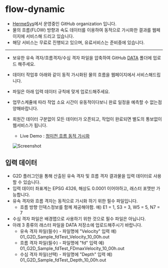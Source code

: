 # flow-dynamic
- [HermeSys](https://hermesys.cafe24.com/)에서 운영중인 GitHub organization 입니다.
- 물의 흐름(FLOW) 방향과 속도 데이터를 이용하여 동적으로 가시화한 결과를 웹페이지에 서비스해 드리고 있습니다.
- 해당 서비스는 무료로 진행되고 있으며, 유료서비스는 준비중에 있습니다.

 ---
 
- 보유한 유속 격자/흐름격자/수심 격자 파일을 압축하여 GitHub [DATA](https://github.com/hermesys2017/flow-dynamic/tree/main/DATA) 폴더에 업로드 해주세요.
- 데이터 작업후 아래와 같이 동적 가시화된 물의 흐름을 웹페이지에서 서비스해드립니다.
- 파일은 아래 입력 데이터 규칙에 맞게 업로드해주세요.
- 업무스케쥴에 따라 작업 소요 시간이 유동적이다보니 완료 일정을 예측할 수 없는점 양해바랍니다.
- 회원간 데이터 구분없이 모든 데이터가 오픈되고, 작업이 완료되면 별도의 통보없이 웹서비스가 됩니다.

  - Live Demo : [청미천 흐름 동적 가시화](http://210.92.123.200/flowmap/index_osim_G2D_Sample_20240307.html)
  
  ![Screenshot](/screenshots/Cheongmicheon_Dynamic_flow_20240321_1130.gif?raw=true)

## 입력 데이터
- G2D 플러그인을 통해 산출된 유속 격자 및 흐름 격자 결과물을 입력 데이터로 사용할 수 있습니다. 
- 입력 데이터 좌표계는 EPSG 4326, 해상도 0.0001 이어야하고, 래스터 포맷만 가능합니다.
- 유속 격자와 흐름 격자는 동적으로 가시화 하기 위한 필수 파일입니다.
  - 흐름 방향 인덱스정보를 함께 제공해야함. 예) E1 = 1, S3 = 3, W5 = 5, N7 = 7
- 수심 격자 파일은 배경맵으로 사용하기 위한 것으로 필수 파일은 아닙니다.
- 아래 3 종류의 래스터 파일을 DATA 저장소에 업로드해주시기 바랍니다.
  - 유속 격자 파일(필수) - 파일명에 "Velocity" 입력 예) 01_G2D_Sample_fdTest_Velocity_10_00h.out
  - 흐름 격자 파일(필수) - 파일명에 "fd" 입력       예) 01_G2D_Sample_fdTest_FDmaxVelocity_10_00h.out
  - 수심 격자 파일(선택) - 파일명에 "Depth" 입력    예) 01_G2D_Sample_fdTest_Depth_10_00h.out


